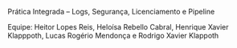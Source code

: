 <p>Prática Integrada – Logs, Segurança, Licenciamento e Pipeline</p>
<p> Equipe: Heitor Lopes Reis, Heloísa Rebello Cabral, Henrique Xavier Klapppoth, Lucas Rogério Mendonça e Rodrigo Xavier Klappoth</p>
